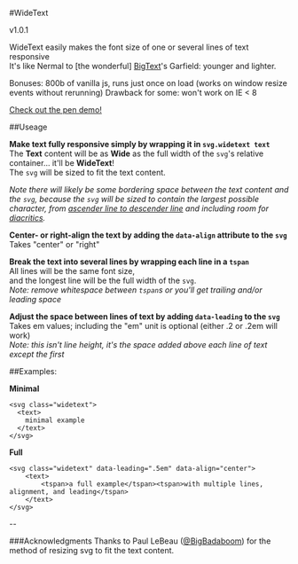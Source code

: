 #WideText

v1.0.1

WideText easily makes the font size of one or several lines of text responsive  
It's like Nermal to [the wonderful] [BigText](https://github.com/zachleat/BigText)'s Garfield: younger and lighter.


Bonuses: 800b of vanilla js, runs just once on load (works on window resize events without rerunning)
Drawback for some: won't work on IE < 8

[Check out the pen demo!](http://codepen.io/henry/pen/beBQzJ)

##Useage

**Make text fully responsive simply by wrapping it in `svg.widetext text`**  
The **Text** content will be as **Wide** as the full width of the `svg`'s relative container… it'll be **WideText**!  
The `svg` will be sized to fit the text content.

*Note there will likely be some bordering space between the text content and the `svg`, because the `svg` will be sized to contain the largest possible character, from [ascender line to descender line](https://en.wikipedia.org/wiki/Typeface_anatomy#/media/File:Typographia.svg) and including room for [diacritics](https://en.wikipedia.org/wiki/Diacritic).*

**Center- or right-align the text by adding the `data-align` attribute to the `svg`**  
Takes "center" or "right"

**Break the text into several lines by wrapping each line in a `tspan`**  
All lines will be the same font size,  
and the longest line will be the full width of the `svg`.  
*Note: remove whitespace between `tspan`s or you'll get trailing and/or leading space*

**Adjust the space between lines of text by adding `data-leading` to the `svg`**  
Takes em values; including the "em" unit is optional (either .2 or .2em will work)  
*Note: this isn't line height, it's the space added above each line of text except the first*

##Examples:

**Minimal**

	<svg class="widetext">
	  <text>
	    minimal example
	  </text>
	</svg>

**Full**

	<svg class="widetext" data-leading=".5em" data-align="center">
	    <text>
	        <tspan>a full example</tspan><tspan>with multiple lines, alignment, and leading</tspan>
	    </text>
	</svg>


--
  
###Acknowledgments
Thanks to Paul LeBeau ([@BigBadaboom](https://github.com/BigBadaboom)) for the method of resizing svg to fit the text content.